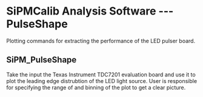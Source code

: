 # SiPMCalib Analysis Software --- PulseShape

Plotting commands for extracting the performance of the LED pulser board.

## SiPM_PulseShape

Take the input the Texas Instrument TDC7201 evaluation board and use it to plot
the leading edge distrubtion of the LED light source. User is responsible for
specifying the range of and binning of the plot to get a clear picture.
